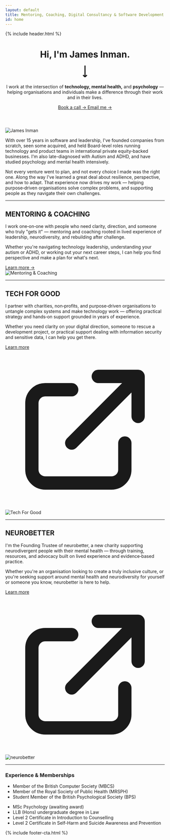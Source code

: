 ```yaml
---
layout: default
title: Mentoring, Coaching, Digital Consultancy & Software Development
id: home
---
```


{% include header.html %}

<!-- Hero Section -->
<header class="mb-16">
  <div class="grid md:grid-cols-2 gap-12 mb-16">
    <div class="flex flex-col justify-between">
      <h1 class="text-[60px] font-display font-medium mb-8 leading-[97%] tracking-[-0.03em]">Hi, I'm James Inman.</h1>
      <div class="flex items-center h-[48px]">
        <svg width="28" height="44" viewBox="0 0 28 44" fill="none" xmlns="http://www.w3.org/2000/svg">
          <path d="M14 0L14 36M14 36L8 30M14 36L20 30" stroke="currentColor" stroke-width="3.5"/>
        </svg>
      </div>
    </div>
    <div class="flex flex-col justify-between">
      <p class="text-[32px] text-secondaryText font-sans font-normal mb-6 leading-[1.55] tracking-[-0.03em]">
        I work at the intersection of <strong>technology, mental health,</strong> and <strong>psychology</strong> — helping organisations and individuals make a difference through their work and in their lives.
      </p>
      <div class="flex gap-4">
        <a href="https://tidycal.com/jamesinman/20-minute-introduction-call" target="_blank" rel="noopener"
          class="inline-block bg-[#010A49] hover:opacity-90 text-white font-medium py-3 px-6 font-body text-base transition">
          Book a call →
        </a>
        <a href="mailto:james@jamesinman.co.uk"
          class="inline-block text-primaryText hover:opacity-70 py-3 px-6 font-body text-base transition">
          Email me →
        </a>
      </div>
    </div>
  </div>
</header>

<!-- Photo and About Section -->
<section class="grid md:grid-cols-2 gap-12 mb-20 items-start">
  <div>
    <img src="{{ site.baseurl }}/assets/images/headshot.jpg" alt="James Inman" class="w-full h-[400px] object-cover rounded" />
  </div>
  <div class="flex flex-col justify-between h-[400px]">
    <p class="text-lg text-secondaryText font-body font-normal leading-[1.55]">
      With over 15 years in software and leadership, I've founded companies from scratch, seen some acquired, and held Board-level roles running technology and product teams in international private equity‑backed businesses. I'm also late-diagnosed with Autism and ADHD, and have studied psychology and mental health intensively.
    </p>
    <p class="text-lg text-secondaryText font-body font-normal leading-[1.55]">
      Not every venture went to plan, and not every choice I made was the right one. Along the way I've learned a great deal about resilience, perspective, and how to adapt. That experience now drives my work — helping purpose‑driven organisations solve complex problems, and supporting people as they navigate their own challenges.
    </p>
  </div>
</section>

<hr class="border-t border-cardBorder mb-20">

<!-- Mentoring & Coaching Section -->
<section class="grid md:grid-cols-2 gap-12 mb-20 items-center">
  <div>
    <h2 class="text-[20px] font-body font-medium mb-4 uppercase leading-[122%] tracking-[-0.03em]">MENTORING & COACHING</h2>
    <p class="text-lg text-secondaryText font-body mb-4 leading-relaxed">
      I work one‑on‑one with people who need clarity, direction, and someone who truly "gets it" — mentoring and coaching rooted in lived experience of leadership, neurodiversity, and rebuilding after challenge.
    </p>
    <p class="text-lg text-secondaryText font-body mb-6 leading-relaxed">
      Whether you're navigating technology leadership, understanding your autism or ADHD, or working out your next career steps, I can help you find perspective and make a plan for what's next.
    </p>
    <a href="{{ site.baseurl }}/neurodiversity-coaching-and-technology-mentoring" class="inline-block bg-white border border-primaryText hover:bg-gray-50 text-primaryText font-medium py-3 px-6 font-body text-base transition">Learn more →</a>
  </div>
  <div>
    <img src="https://images.unsplash.com/uploads/14122810486321888a497/1b0cc699?w=800&h=600&fit=crop" alt="Mentoring & Coaching" class="w-full h-[400px] object-cover rounded" />
  </div>
</section>

<hr class="border-t border-cardBorder mb-20">

<!-- Tech For Good Section -->
<section class="grid md:grid-cols-2 gap-12 mb-20 items-center">
  <div class="md:order-2">
    <h2 class="text-[20px] font-body font-medium mb-4 uppercase leading-[122%] tracking-[-0.03em]">TECH FOR GOOD</h2>
    <p class="text-lg text-secondaryText font-body mb-4 leading-relaxed">
      I partner with charities, non‑profits, and purpose‑driven organisations to untangle complex systems and make technology work — offering practical strategy and hands‑on support grounded in years of experience.
    </p>
    <p class="text-lg text-secondaryText font-body mb-6 leading-relaxed">
      Whether you need clarity on your digital direction, someone to rescue a development project, or practical support dealing with information security and sensitive data, I can help you get there.
    </p>
    <a href="https://otaina.co.uk" target="_blank" rel="noopener" class="inline-block bg-white border border-primaryText hover:bg-gray-50 text-primaryText font-medium py-3 px-6 font-body text-base transition">
      Learn more
      <svg class="inline-block w-4 h-4 ml-1" fill="none" stroke="currentColor" viewBox="0 0 24 24" xmlns="http://www.w3.org/2000/svg">
        <path stroke-linecap="round" stroke-linejoin="round" stroke-width="2" d="M10 6H6a2 2 0 00-2 2v10a2 2 0 002 2h10a2 2 0 002-2v-4M14 4h6m0 0v6m0-6L10 14"></path>
      </svg>
    </a>
  </div>
  <div class="md:order-1">
    <img src="https://images.unsplash.com/photo-1522071820081-009f0129c71c?w=800&h=600&fit=crop" alt="Tech For Good" class="w-full h-[400px] object-cover rounded" />
  </div>
</section>

<hr class="border-t border-cardBorder mb-20">

<!-- Neurobetter Section -->
<section class="grid md:grid-cols-2 gap-12 mb-20 items-center">
  <div>
    <h2 class="text-[20px] font-body font-medium mb-4 uppercase leading-[122%] tracking-[-0.03em]">NEUROBETTER</h2>
    <p class="text-lg text-secondaryText font-body mb-4 leading-relaxed">
      I'm the Founding Trustee of neurobetter, a new charity supporting neurodivergent people with their mental health — through training, resources, and advocacy built on lived experience and evidence‑based practice.
    </p>
    <p class="text-lg text-secondaryText font-body mb-6 leading-relaxed">
      Whether you're an organisation looking to create a truly inclusive culture, or you're seeking support around mental health and neurodiversity for yourself or someone you know, neurobetter is here to help.
    </p>
    <a href="https://neurobetter.org" target="_blank" rel="noopener" class="inline-block bg-white border border-primaryText hover:bg-gray-50 text-primaryText font-medium py-3 px-6 font-body text-base transition">
      Learn more
      <svg class="inline-block w-4 h-4 ml-1" fill="none" stroke="currentColor" viewBox="0 0 24 24" xmlns="http://www.w3.org/2000/svg">
        <path stroke-linecap="round" stroke-linejoin="round" stroke-width="2" d="M10 6H6a2 2 0 00-2 2v10a2 2 0 002 2h10a2 2 0 002-2v-4M14 4h6m0 0v6m0-6L10 14"></path>
      </svg>
    </a>
  </div>
  <div class="bg-[#010A49] flex items-center justify-center h-[400px] rounded p-12">
    <img src="{{ site.baseurl }}/assets/images/neurobetter-logo.png" alt="neurobetter" class="h-24 object-contain" />
  </div>
</section>

<hr class="border-t border-cardBorder mb-20">

<!-- Experience & Memberships Section -->
<section class="mb-20">
  <h3 class="text-[20px] font-body font-medium mb-6 uppercase leading-[122%] tracking-[-0.03em]">Experience & Memberships</h3>
  <div class="grid md:grid-cols-2 gap-x-12 gap-y-2">
    <ul class="text-secondaryText text-base space-y-2 list-disc pl-5">
      <li class="pl-2">Member of the British Computer Society (MBCS)</li>
      <li class="pl-2">Member of the Royal Society of Public Health (MRSPH)</li>
      <li class="pl-2">Student Member of the British Psychological Society (BPS)</li>
    </ul>
    <ul class="text-secondaryText text-base space-y-2 list-disc pl-5">
      <li class="pl-2">MSc Psychology <span class="text-sm">(awaiting award)</span></li>
      <li class="pl-2">LLB (Hons) undergraduate degree in Law</li>
      <li class="pl-2">Level 2 Certificate in Introduction to Counselling</li>
      <li class="pl-2">Level 2 Certificate in Self-Harm and Suicide Awareness and Prevention</li>
    </ul>
  </div>
</section>

{% include footer-cta.html %}
